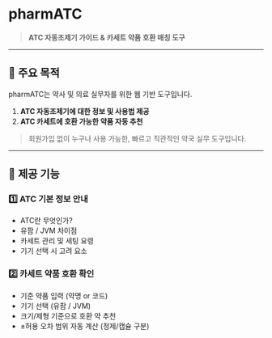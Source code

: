 # pharmATC

> **ATC 자동조제기 가이드 & 카세트 약품 호환 매칭 도구**

---

## 🎯 주요 목적

pharmATC는 약사 및 의료 실무자를 위한 웹 기반 도구입니다.

1. **ATC 자동조제기에 대한 정보 및 사용법 제공**
2. **ATC 카세트에 호환 가능한 약품 자동 추천**

> 회원가입 없이 누구나 사용 가능한, 빠르고 직관적인 약국 실무 도구입니다.

---

## 🧠 제공 기능

### 1️⃣ ATC 기본 정보 안내

- ATC란 무엇인가?
- 유팜 / JVM 차이점
- 카세트 관리 및 세팅 요령
- 기기 선택 시 고려 요소

### 2️⃣ 카세트 약품 호환 확인

- 기준 약품 입력 (약명 or 코드)
- 기기 선택 (유팜 / JVM)
- 크기/제형 기준으로 호환 약 추천
- ±허용 오차 범위 자동 계산 (정제/캡슐 구분)
